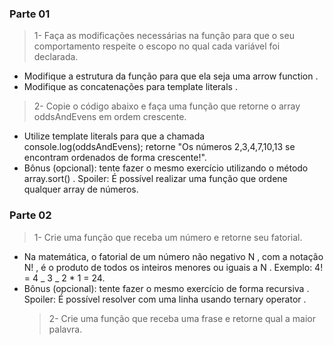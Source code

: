 ### Parte 01

> 1- Faça as modificações necessárias na função para que o seu comportamento respeite o escopo no qual cada variável foi declarada.

- Modifique a estrutura da função para que ela seja uma arrow function .
- Modifique as concatenações para template literals .

> 2- Copie o código abaixo e faça uma função que retorne o array oddsAndEvens em ordem crescente.

- Utilize template literals para que a chamada console.log(oddsAndEvens); retorne "Os números 2,3,4,7,10,13 se encontram ordenados de forma crescente!".
- Bônus (opcional): tente fazer o mesmo exercício utilizando o método array.sort() . Spoiler: É possível realizar uma função que ordene qualquer array de números.

### Parte 02

> 1- Crie uma função que receba um número e retorne seu fatorial.

- Na matemática, o fatorial de um número não negativo N , com a notação N! , é o produto de todos os inteiros menores ou iguais a N . Exemplo: 4! = 4 _ 3 _ 2 \* 1 = 24.
- Bônus (opcional): tente fazer o mesmo exercício de forma recursiva . Spoiler: É possível resolver com uma linha usando ternary operator .
  > 2- Crie uma função que receba uma frase e retorne qual a maior palavra.
